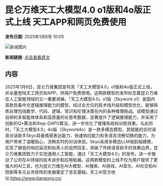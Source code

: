 # 昆仑万维天工大模型4.0 o1版和4o版正式上线 天工APP和网页免费使用

**发布日期**: 2025年1月6号 10:05

![新闻图片](https://upload.chinaz.com/2025/0106/6387175471590321668052537.png)

**新闻链接**: [点击查看原文](https://www.aibase.com/zh/news/14480)

## 内容

2025年1月6日，昆仑万维集团宣布其「天工大模型4.0」o1版和4o版正式上线，并全量登陆天工网页和APP，供用户免费使用。这两款模型的发布标志着昆仑万维在人工智能领域的又一重要进展。「天工大模型4.0」o1版（Skywork o1）是国内首款具备中文逻辑推理能力的模型，经过全方位的技术栈升级和模型优化，能够熟练处理包括数学、代码、逻辑、常识和伦理决策在内的各种推理挑战。该模型通过自研的多智能体体系和高质量的长思考数据，显著提升了逻辑推理能力，并采用了创新的Q\*算法和Step-DAPO算法，进一步优化了推理系统和训练效果。与此同时，「天工大模型4.0」4o版（Skywork4o）是一款多模态模型，其赋能的实时语音对话助手Skyo具备情感表达能力、快速响应能力和多语言流畅切换的能力，为用户带来了温暖贴心、流畅实时的对话体验。Skyo采用多模态LLM端到端建模，实现了极低的响应延迟和拟真人的自然回复，突破了传统语音助手的效果边界。昆仑万维集团致力于实现通用人工智能，通过「天工大模型4.0」的发布，进一步推动了公司在AI领域的技术进步和应用拓展。这两款模型的上线不仅为用户提供了更强大的AI工具，也为昆仑万维在AI大模型、AI搜索、AI游戏、AI音乐、AI社交和AI短剧等多元业务矩阵的发展奠定了坚实基础。天工AI官方地址:https://www.tiangong.cn/
